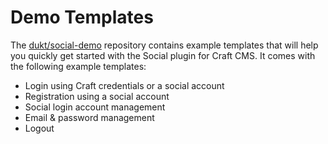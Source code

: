 # Demo Templates
The [dukt/social-demo](https://github.com/dukt/social-demo) repository contains example templates that will help you quickly get started with the Social plugin for Craft CMS. It comes with the following example templates:

- Login using Craft credentials or a social account
- Registration using a social account
- Social login account management
- Email & password management
- Logout
